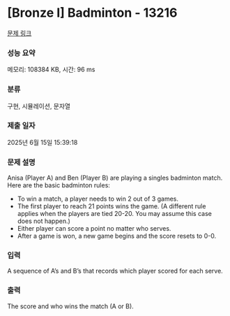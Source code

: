 # [Bronze I] Badminton - 13216 

[문제 링크](https://www.acmicpc.net/problem/13216) 

### 성능 요약

메모리: 108384 KB, 시간: 96 ms

### 분류

구현, 시뮬레이션, 문자열

### 제출 일자

2025년 6월 15일 15:39:18

### 문제 설명

<p>Anisa (Player A) and Ben (Player B) are playing a singles badminton match. Here are the basic badminton rules:</p>

<ul>
	<li>To win a match, a player needs to win 2 out of 3 games.</li>
	<li>The first player to reach 21 points wins the game. (A different rule applies when the players are tied 20-20. You may assume this case does not happen.)</li>
	<li>Either player can score a point no matter who serves.</li>
	<li>After a game is won, a new game begins and the score resets to 0-0.</li>
</ul>

### 입력 

 <p>A sequence of A’s and B’s that records which player scored for each serve.</p>

### 출력 

 <p>The score and who wins the match (A or B).</p>

